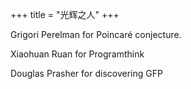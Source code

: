 +++
title = "光辉之人"
+++

Grigori Perelman for Poincaré conjecture.

Xiaohuan Ruan for Programthink

Douglas Prasher for discovering GFP
